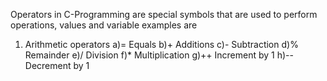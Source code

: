 Operators in C-Programming are special symbols that are used to perform operations, values and variable
examples are 
1) Arithmetic operators
a)= Equals
b)+ Additions
c)- Subtraction
d)% Remainder
e)/ Division
f)* Multiplication
g)++ Increment by 1
h)-- Decrement by 1
